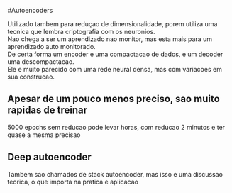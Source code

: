 #Autoencoders

Utilizado tambem para reduçao de dimensionalidade, porem utiliza uma tecnica que lembra criptografia com os neuronios.  
Nao chega a ser um aprendizado nao monitor, mas esta mais para um aprendizado auto monitorado.  
De certa forma um encoder e uma compactacao de dados, e um decoder uma descompactacao.  
Ele e muito parecido com uma rede neural densa, mas com variacoes em sua construcao.  

## Apesar de um pouco menos preciso, sao muito rapidas de treinar

5000 epochs sem reducao pode levar horas, com reducao 2 minutos e ter quase a mesma precisao  

## Deep autoencoder

Tambem sao chamados de stack autoencoder, mas isso e uma discussao teorica, o que importa na pratica e aplicacao
